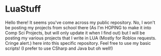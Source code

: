 # LuaStuff

Hello there! It seems you've come across my public repository. No, I won't be posting my projects from school there (As I'm HOPING to make it into Comp Sci Projects, but will only update it when I find out) but I will be posting my various projects that I write in LUA (Mostly for Roblox requests. Cringe alert.) here into this specific repository. Feel free to use my basic scripts! (I prefer to use CSharp and Java but oh well!)
